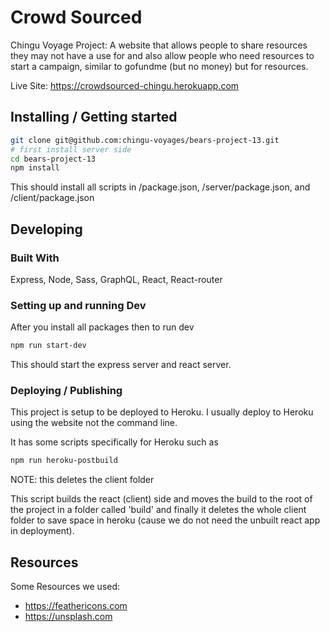 <!-- ![Logo of the project](./images/logo.sample.png) -->
# Crowd Sourced
<!-- # Name of the project &middot; [![Build Status](https://img.shields.io/travis/npm/npm/latest.svg?style=flat-square)](https://travis-ci.org/npm/npm) [![npm](https://img.shields.io/npm/v/npm.svg?style=flat-square)](https://www.npmjs.com/package/npm) [![PRs Welcome](https://img.shields.io/badge/PRs-welcome-brightgreen.svg?style=flat-square)](http://makeapullrequest.com) [![GitHub license](https://img.shields.io/badge/license-MIT-blue.svg?style=flat-square)](https://github.com/your/your-project/blob/master/LICENSE)
> Additional information or tag line -->

Chingu Voyage Project: A website that allows people to share resources they may not have a use for and also allow people who need resources to start a campaign, similar to gofundme (but no money) but for resources.

Live Site: https://crowdsourced-chingu.herokuapp.com

## Installing / Getting started

```bash
git clone git@github.com:chingu-voyages/bears-project-13.git
# first install server side
cd bears-project-13
npm install
```
This should install all scripts in /package.json, /server/package.json, and /client/package.json

## Developing

### Built With
Express, Node, Sass, GraphQL, React, React-router
<!-- List main libraries, frameworks used including versions (React, Angular etc...) -->

<!-- ### Prerequisites
What is needed to set up the dev environment. For instance, global dependencies or any other tools. include download links. -->


### Setting up and running Dev

After you install all packages then to run dev

```bash
npm run start-dev
```

This should start the express server and react server.

### Deploying / Publishing

This project is setup to be deployed to Heroku. I usually deploy to Heroku using the website not the command line.

It has some scripts specifically for Heroku such as

```bash
npm run heroku-postbuild
```

NOTE: this deletes the client folder

This script builds the react (client) side and moves the build to the root of the project in a folder called 'build' and finally it deletes the whole client folder to save space in heroku (cause we do not need the unbuilt react app in deployment).


<!-- ## Versioning

We can maybe use [SemVer](http://semver.org/) for versioning. For the versions available, see the [link to tags on this repository](/tags).


## Configuration

Here you should write what are all of the configurations a user can enter when
using the project.

## Tests

Describe and show how to run the tests with code examples.
Explain what these tests test and why.

```shell
Give an example
```

## Style guide

Explain your code style and show how to check it.

## Api Reference

If the api is external, link to api documentation. If not describe your api including authentication methods as well as explaining all the endpoints with their required parameters.


## Database

Explaining what database (and version) has been used. Provide download links.
Documents your database design and schemas, relations etc... -->

## Resources

Some Resources we used:
- https://feathericons.com
- https://unsplash.com

<!-- ## Licensing

State what the license is and how to find the text version of the license. -->

